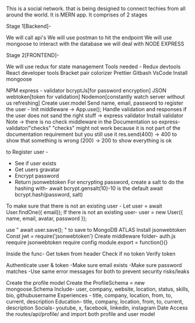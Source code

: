 This is a social network.
that is being designed to connect techies from all around the world.
It is MERN app.
It comprises of 2 stages

Stage 1[Backend]-

We will call api's
We will use postman to hit the endpoint
We will use mongoose to interact with the database
we will deal with NODE EXPRESS

Stage 2[FRONTEND]-

We will use redux for state management
Tools needed -
Redux devtools
React developer tools
Bracket pair colorizer
Prettier
Gitbash VsCode
Install mongoose

NPM express - validator
bcryptJs[for password encryption]
JSON webtoken[token for validation]
Nodemon[constantly watch server without us refreshing]
Create user.model
Send name, email, password to register the user -
Init middleware -> App.use();
Handle validation and responses if the user does not sand the right stuff ->
express validator
Install validator
Note -> there is no check middleware in the Documentation so express-validator/"checks"
"checks" might not work because it is not part of the documentation requirement but you still use it
res.send(400) -> 400 to show that something is wrong
(200) -> 200 to show everything is ok

to Register user -

- See if user exists
- Get users gravatar
- Encrypt password
- Return jsonwebtoken
  For encrypting password, create a salt to do the hashing with-
  await bcrypt.gensalt(10)-10 is the default
  await bcrypt.hash(password, salt)

To make sure that there is not an existing user -
Let user = await User.findOne({ email});
If there is not an existing user-
user = new User({
name,
email,
avatar,
password
});

use " await user.save(); " to save to MongoDB ATLAS
Install jsonwebtoken
Const jwt = require('jsonwebtoken')
Create middleware folder-
auth.js
reequire jsonwebtoken
require config
module.export = function(){}

Inside the func-
Get token from header
Check if no token
Verify token

Authenticate user & token
-Make sure email exists
-Make sure password matches
-Use same error messages for both to prevent security risks/leaks

Create the profile model
Create the ProfileSchema = new mongoose.Schema
Include-
user, company, website, location, status, skills, bio, githubusername
Experiences - title, company, location, from, to, current, description
Education- title, company, location, from, to, current, description
Socials- youtube, x, facebook, linkedin, instagram
Date
Access the routes/api/profile/ and import both profile and user model
